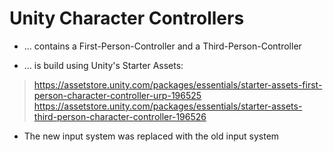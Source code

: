 # Unity Character Controllers

- ... contains a First-Person-Controller and a Third-Person-Controller

- ... is build using Unity's Starter Assets:

>https://assetstore.unity.com/packages/essentials/starter-assets-first-person-character-controller-urp-196525
>https://assetstore.unity.com/packages/essentials/starter-assets-third-person-character-controller-196526

- The new input system was replaced with the old input system
